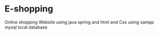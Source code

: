 # E-shopping
Online shopping Website using java spring and html and Css using xampp mysql local database
